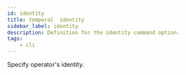 ```yaml
---
id: identity
title: temporal  identity
sidebar_label: identity
description: Definition for the identity command option.
tags:
	- cli
---
```


Specify operator's identity.
